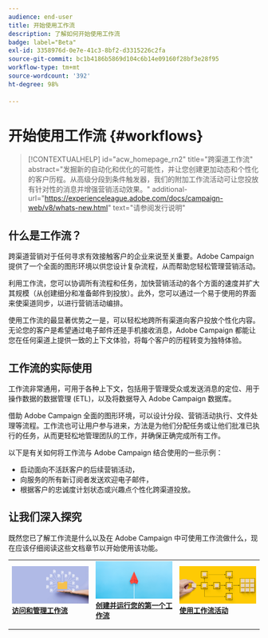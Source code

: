 ```yaml
---
audience: end-user
title: 开始使用工作流
description: 了解如何开始使用工作流
badge: label="Beta"
exl-id: 3358976d-0e7e-41c3-8bf2-d3315226c2fa
source-git-commit: bc1b4186b5869d104c6b14e09160f28bf3e28f95
workflow-type: tm+mt
source-wordcount: '392'
ht-degree: 98%

---
```


# 开始使用工作流 {#workflows}

>[!CONTEXTUALHELP]
>id="acw_homepage_rn2"
>title="跨渠道工作流"
>abstract="发掘新的自动化和优化的可能性，并让您创建更加动态和个性化的客户历程。从高级分段到条件触发器，我们的附加工作流活动可让您投放有针对性的消息并增强营销活动效果。"
>additional-url="https://experienceleague.adobe.com/docs/campaign-web/v8/whats-new.html" text="请参阅发行说明"


## 什么是工作流？

跨渠道营销对于任何寻求有效接触客户的企业来说至关重要。Adobe Campaign 提供了一个全面的图形环境以供您设计复杂流程，从而帮助您轻松管理营销活动。

利用工作流，您可以协调所有流程和任务，加快营销活动的各个方面的速度并扩大其规模（从创建细分和准备邮件到投放）。此外，您可以通过一个易于使用的界面来使渠道同步，以进行营销活动编排。

使用工作流的最显著优势之一是，可以轻松地跨所有渠道向客户投放个性化内容。无论您的客户是希望通过电子邮件还是手机接收消息，Adobe Campaign 都能让您在任何渠道上提供一致的上下文体验，将每个客户的历程转变为独特体验。

## 工作流的实际使用

工作流非常通用，可用于各种上下文，包括用于管理受众或发送消息的定位、用于操作数据的数据管理 (ETL)，以及将数据导入 Adobe Campaign 数据库。

借助 Adobe Campaign 全面的图形环境，可以设计分段、营销活动执行、文件处理等流程。工作流也可让用户参与进来，方法是为他们分配任务或让他们批准已执行的任务，从而更轻松地管理团队的工作，并确保正确完成所有工作。

以下是有关如何将工作流与 Adobe Campaign 结合使用的一些示例：

* 启动面向不活跃客户的后续营销活动，
* 向服务的所有新订阅者发送欢迎电子邮件，
* 根据客户的忠诚度计划状态或兴趣点个性化跨渠道投放。

## 让我们深入探究

既然您已了解工作流是什么以及在 Adobe Campaign 中可使用工作流做什么，现在应该仔细阅读这些文档章节以开始使用该功能。

<table style="table-layout:fixed"><tr style="border: 0;">
<td>
<a href="access-monitor.md">
<img alt="访问和管理工作流" src="assets/do-not-localize/workflow-access.jpeg">
</a>
<div>
<a href="access-monitor.md"><strong>访问和管理工作流</strong></a>
</div>
<p>
</td>
<td>
<a href="create-workflow.md">
<img alt="潜在客户" src="assets/do-not-localize/workflow-create.jpeg">
</a>
<div><a href="create-workflow.md"><strong>创建并运行您的第一个工作流</strong>
</div>
<p>
</td>
<td>
<a href="activities/about-activities.md">
<img alt="不常见" src="assets/do-not-localize/workflow-activities.jpeg">
</a>
<div>
<a href="activities/about-activities.md"><strong>使用工作流活动</strong></a>
</div>
<p></td>
</tr></table>
